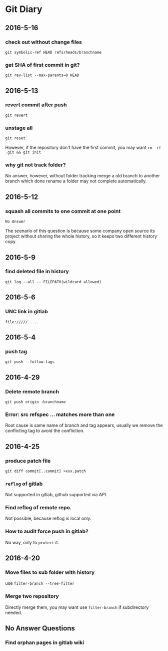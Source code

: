 # Git Diary

## 2016-5-16

### check out without change files

`git symbolic-ref HEAD refs/heads/branchname`

### get SHA of first commit in git?

`git rev-list --max-parents=0 HEAD`

## 2016-5-13

### revert commit after push

`git revert`

### unstage all

`git reset`

However, if the repository don't have the first commit, you may want `rm -rf .git && git init`

### why git not track folder?

No answer, however, without folder tracking merge a old branch to another branch which done rename a
folder may not complete automatically.

## 2016-5-12

### squash all commits to one commit at one point

`No Answer`

The scenario of this question is because some company open source its project without sharing the
whole history, so it keeps two different history copy.

## 2016-5-9

### find deleted file in history

`git log --all -- FILEPATH(wildcard allowed)`

## 2016-5-6

### UNC link in gitlab

```
file://///.....
```

## 2016-5-4

### push tag

`git push --follow-tags`

## 2016-4-29

### Delete remote branch

`git push origin :branchname`

### Error: src refspec ... matches more than one

Root cause is same name of branch and tag appears, usually we remove the conflicting tag to avoid
the confliction.

## 2016-4-25

### produce patch file

`git diff commit[..commit] >xxx.patch`

### `reflog` of gitlab

Not supported in gitlab, github supported via API.

### Find reflog of remote repo.

Not possible, because reflog is local only.

### How to audit force push in gitlab?

No way, only to `protect` it.

## 2016-4-20

### Move files to sub folder with history

use `filter-branch --tree-filter`

### Merge two repository

Directly merge them, you may want use `filter-branch` if subdirectory needed.

## No Answer Questions

### Find orphan pages in gitlab wiki
